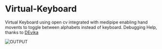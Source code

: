 ﻿# Virtual-Keyboard
 
 Virtual Keyboard using open cv integrated with medipipe enabling hand movents to toggle between alphabets instead of keyboard.
 Debugging Help, thanks to [DEvika](https://github.com/dsg1320)
 
![OUTPUT](https://user-images.githubusercontent.com/79012314/237048796-5bc8faed-d840-444a-8f84-9a2a279e01f0.jpg)
